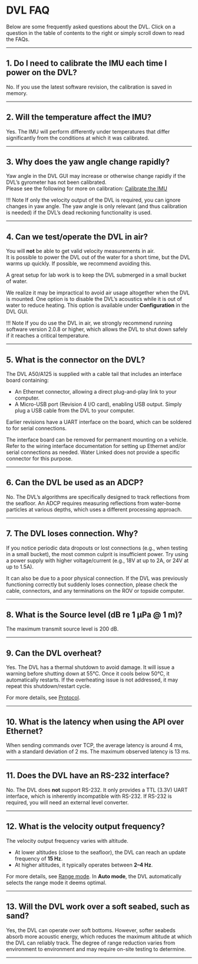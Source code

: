 # DVL FAQ

Below are some frequently asked questions about the DVL. Click on a question in the table of contents to the right or simply scroll down to read the FAQs.

---

## 1. Do I need to calibrate the IMU each time I power on the DVL?

No. If you use the latest software revision, the calibration is saved in memory.

---

## 2. Will the temperature affect the IMU?

Yes. The IMU will perform differently under temperatures that differ significantly from the conditions at which it was calibrated.

---

## 3. Why does the yaw angle change rapidly?

Yaw angle in the DVL GUI may increase or otherwise change rapidly if the DVL’s gyrometer has not been calibrated.  
Please see the following for more on calibration: [Calibrate the IMU](dead-reckoning.md#starting-dead-reckoning)

!!! Note
    If only the velocity output of the DVL is required, you can ignore changes in yaw angle. The yaw angle is only relevant (and thus calibration is needed) if the DVL’s dead reckoning functionality is used.

---

## 4. Can we test/operate the DVL in air?

You will **not** be able to get valid velocity measurements in air.  
It is possible to power the DVL out of the water for a short time, but the DVL warms up quickly. If possible, we recommend avoiding this.

A great setup for lab work is to keep the DVL submerged in a small bucket of water.

We realize it may be impractical to avoid air usage altogether when the DVL is mounted. One option is to disable the DVL’s acoustics while it is out of water to reduce heating. This option is available under **Configuration** in the DVL GUI.

!!! Note
    If you do use the DVL in air, we strongly recommend running software version 2.0.8 or higher, which allows the DVL to shut down safely if it reaches a critical temperature.

---

## 5. What is the connector on the DVL?

The DVL A50/A125 is supplied with a cable tail that includes an interface board containing:
- An Ethernet connector, allowing a direct plug-and-play link to your computer.
- A Micro-USB port (Revision 4 I/O card), enabling USB output. Simply plug a USB cable from the DVL to your computer.

Earlier revisions have a UART interface on the board, which can be soldered to for serial connections.

The interface board can be removed for permanent mounting on a vehicle. Refer to the wiring interface documentation for setting up Ethernet and/or serial connections as needed. Water Linked does not provide a specific connector for this purpose.

---

## 6. Can the DVL be used as an ADCP?

No. The DVL’s algorithms are specifically designed to track reflections from the seafloor. An ADCP requires measuring reflections from water-borne particles at various depths, which uses a different processing approach.

---

## 7. The DVL loses connection. Why?

If you notice periodic data dropouts or lost connections (e.g., when testing in a small bucket), the most common culprit is insufficient power. Try using a power supply with higher voltage/current (e.g., 18V at up to 2A, or 24V at up to 1.5A).

It can also be due to a poor physical connection. If the DVL was previously functioning correctly but suddenly loses connection, please check the cable, connectors, and any terminations on the ROV or topside computer.

---

## 8. What is the Source level (dB re 1 μPa @ 1 m)?

The maximum transmit source level is 200 dB.

---

## 9. Can the DVL overheat?

Yes. The DVL has a thermal shutdown to avoid damage. It will issue a warning before shutting down at 55℃. Once it cools below 50℃, it automatically restarts. If the overheating issue is not addressed, it may repeat this shutdown/restart cycle.

For more details, see [Protocol](dvl-protocol.md).

---

## 10. What is the latency when using the API over Ethernet?

When sending commands over TCP, the average latency is around 4 ms, with a standard deviation of 2 ms. The maximum observed latency is 13 ms.

---

## 11. Does the DVL have an RS-232 interface?

No. The DVL does **not** support RS-232. It only provides a TTL (3.3V) UART interface, which is inherently incompatible with RS-232. If RS-232 is required, you will need an external level converter.

---

## 12. What is the velocity output frequency?

The velocity output frequency varies with altitude.  
- At lower altitudes (close to the seafloor), the DVL can reach an update frequency of **15 Hz**.  
- At higher altitudes, it typically operates between **2–4 Hz**.

For more details, see [Range mode](dvl-protocol.md#range-mode-configuration). In **Auto mode**, the DVL automatically selects the range mode it deems optimal.

---

## 13. Will the DVL work over a soft seabed, such as sand?

Yes, the DVL can operate over soft bottoms. However, softer seabeds absorb more acoustic energy, which reduces the maximum altitude at which the DVL can reliably track. The degree of range reduction varies from environment to environment and may require on-site testing to determine.

---